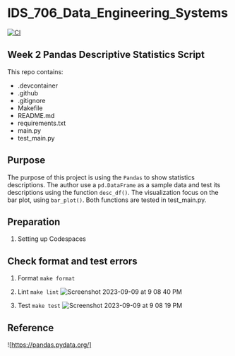 # IDS_706_Data_Engineering_Systems
[![CI](https://github.com/nogibjj/TianjiRao_Pandas_Desc_Stat_Script/actions/workflows/ci.yml/badge.svg)](https://github.com/nogibjj/TianjiRao_Pandas_Desc_Stat_Script/actions/workflows/ci.yml)


## Week 2 Pandas Descriptive Statistics Script

This repo contains: 

- .devcontainer     
- .github   
- .gitignore    
- Makefile  
- README.md     
- requirements.txt      
- main.py   
- test_main.py

## Purpose
The purpose of this project is using the `Pandas` to show statistics descriptions. The author use a `pd.DataFrame` as a sample data and test its descriptions using the function `desc_df()`. The visualization focus on the bar plot, using `bar_plot()`. Both functions are tested in test_main.py.

## Preparation
1. Setting up Codespaces

## Check format and test errors
1. Format `make format`
2. Lint `make lint`
![Screenshot 2023-09-09 at 9 08 40 PM](https://github.com/nogibjj/TianjiRao_Pandas_Desc_Stat_Script/assets/104114843/548859ff-0bb7-4d31-ae35-8db050f10378)

3. Test `make test`
![Screenshot 2023-09-09 at 9 08 19 PM](https://github.com/nogibjj/TianjiRao_Pandas_Desc_Stat_Script/assets/104114843/5aa83440-e867-4b18-a3d2-cd8ffae7588b)


## Reference
![https://pandas.pydata.org/]


